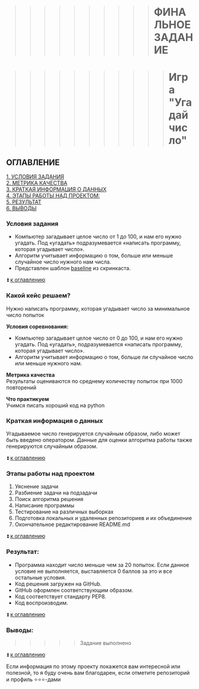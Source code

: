 >>>>>>>>>># ФИНАЛЬНОЕ ЗАДАНИЕ

>>>>>>>>>>># Игра "Угадай число"



## ОГЛАВЛЕНИЕ  
[1. УСЛОВИЯ ЗАДАНИЯ](#Условия-задания)  
[2. МЕТРИКА КАЧЕСТВА](#Какой-кейс-решаем?)  
[3. КРАТКАЯ ИНФОРМАЦИЯ О ДАННЫХ](#Краткая-информация-о-данных)  
[4. ЭТАПЫ РАБОТЫ НАД ПРОЕКТОМ:](#Этапы-работы-над-проектом)  
[5. РЕЗУЛЬТАТ](#Результат)    
[6. ВЫВОДЫ](#Выводы) 

### Условия задания    
* Компьютер загадывает целое число от 1 до 100, и нам его нужно угадать. Под «угадать» подразумевается «написать программу, которая угадывает число».
* Алгоритм учитывает информацию о том, больше или меньше случайное число нужного нам числа.
* Представлен шаблон [baseline](https://colab.research.google.com/drive/1k2WZD8PWWOYFHrpAJoB2eZw06ID7KnFA) из скринкаста.


:arrow_double_up: [к оглавлению](#ОГЛАВЛЕНИЕ)


### Какой кейс решаем?    
Нужно написать программу, которая угадывает число за минимальное число попыток

**Условия соревнования:**  
- Компьютер загадывает целое число от 0 до 100, и нам его нужно угадать. Под «угадать», подразумевается «написать программу, которая угадывает число».
- Алгоритм учитывает информацию о том, больше ли случайное число или меньше нужного нам.

**Метрика качества**     
Результаты оцениваются по среднему количеству попыток при 1000 повторений

**Что практикуем**     
Учимся писать хороший код на python


### Краткая информация о данных
Угадываемое число генерируется случайным образом, либо может быть введено оператором.
Данные для оценки алгоритма работы также генерируются случайным образом.
  
:arrow_double_up: [к оглавлению](#Оглавление)


### Этапы работы над проектом  
1. Уяснение задачи
2. Разбиение задачи на подзадачи
3. Поиск алгоритма решения
4. Написание программы
5. Тестирование на различных выборках
6. Подготовка локальных и удаленных репозиториев и их объединение
7. Окончательное редактирование README.md

:arrow_double_up: [к оглавлению](#Оглавление)


### Результат:  
* Программа находит число меньше чем за 20 попыток. Если данное условие не выполняется, выставляется 0 баллов за это и все остальные условия.
* Код решения загружен на GitHub.
* GitHub оформлен соответствующим образом.
* Код соответствует стандарту PEP8.
* Код воспроизводим.

:arrow_double_up: [к оглавлению](#Оглавление)


### Выводы:  
>>>>>Задание выполнено

:arrow_double_up: [к оглавлению](#Оглавление)


Если информация по этому проекту покажется вам интересной или полезной, то я буду очень вам благодарен, если отметите репозиторий и профиль ⭐️⭐️⭐️-дами
